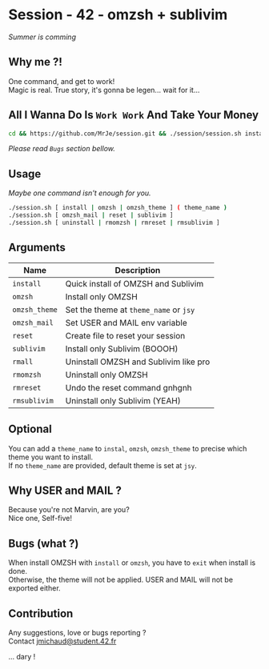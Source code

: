 # Session - 42 - omzsh + sublivim
_Summer is comming_

## Why me ?!
One command, and get to work!<br />
Magic is real. True story, it's gonna be legen... wait for it...

## All I Wanna Do Is `Work Work` And Take Your Money
```bash
cd && https://github.com/MrJe/session.git && ./session/session.sh install
```
_Please read `Bugs` section bellow._

## Usage
_Maybe one command isn't enough for you._
```bash
./session.sh [ install | omzsh | omzsh_theme ] ( theme_name )
./session.sh [ omzsh_mail | reset | sublivim ]
./session.sh [ uninstall | rmomzsh | rmreset | rmsublivim ]
```

## Arguments
| Name          | Description                            |
| ---           | ---                                    |
| `install`     | Quick install of OMZSH and Sublivim    |
| `omzsh`       | Install only OMZSH                     |
| `omzsh_theme` | Set the theme at `theme_name` or `jsy` |
| `omzsh_mail`  | Set USER and MAIL env variable         |
| `reset`       | Create file to reset your session      |
| `sublivim`    | Install only Sublivim (BOOOH)          |
| `rmall`       | Uninstall OMZSH and Sublivim like pro  |
| `rmomzsh`     | Uninstall only OMZSH                   |
| `rmreset`     | Undo the reset command gnhgnh          |
| `rmsublivim`  | Uninstall only Sublivim (YEAH)         |

## Optional
You can add a `theme_name` to `instal`, `omzsh`, `omzsh_theme` to precise which theme you want to install.<br />
If no `theme_name` are provided, default theme is set at `jsy`.

## Why USER and MAIL ?
Because you're not Marvin, are you? <br />
Nice one, Self-five!

## Bugs (what ?)
When install OMZSH with `install` or `omzsh`, you have to `exit` when install is done.<br />
Otherwise, the theme will not be applied. USER and MAIL will not be exported either.

## Contribution
Any suggestions, love or bugs reporting ?<br />
Contact jmichaud@student.42.fr

... dary !

